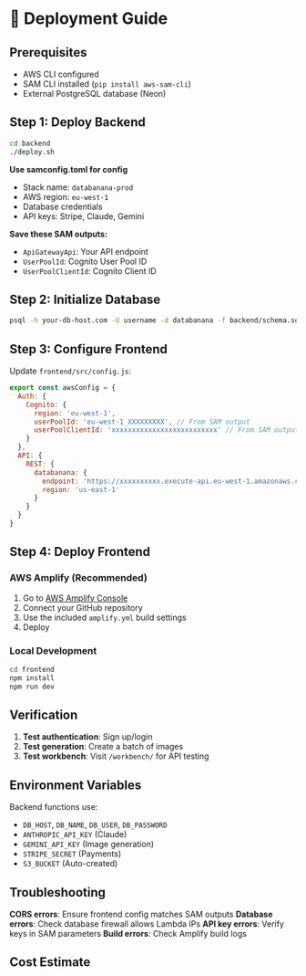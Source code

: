 # 🚀 Deployment Guide

## Prerequisites

- AWS CLI configured
- SAM CLI installed (`pip install aws-sam-cli`)
- External PostgreSQL database (Neon)

## Step 1: Deploy Backend

```bash
cd backend
./deploy.sh
```

**Use samconfig.toml for config**
- Stack name: `databanana-prod`
- AWS region: `eu-west-1`
- Database credentials
- API keys: Stripe, Claude, Gemini

**Save these SAM outputs:**
- `ApiGatewayApi`: Your API endpoint
- `UserPoolId`: Cognito User Pool ID
- `UserPoolClientId`: Cognito Client ID

## Step 2: Initialize Database

```bash
psql -h your-db-host.com -U username -d databanana -f backend/schema.sql
```

## Step 3: Configure Frontend

Update `frontend/src/config.js`:
```javascript
export const awsConfig = {
  Auth: {
    Cognito: {
      region: 'eu-west-1',
      userPoolId: 'eu-west-1_XXXXXXXXX', // From SAM output
      userPoolClientId: 'xxxxxxxxxxxxxxxxxxxxxxxxxx' // From SAM output
    }
  },
  API: {
    REST: {
      databanana: {
        endpoint: 'https://xxxxxxxxxx.execute-api.eu-west-1.amazonaws.com/Prod', // From SAM output
        region: 'us-east-1'
      }
    }
  }
}
```

## Step 4: Deploy Frontend

### AWS Amplify (Recommended)
1. Go to [AWS Amplify Console](https://console.aws.amazon.com/amplify/)
2. Connect your GitHub repository
3. Use the included `amplify.yml` build settings
4. Deploy

### Local Development
```bash
cd frontend
npm install
npm run dev
```

## Verification

1. **Test authentication**: Sign up/login
2. **Test generation**: Create a batch of images
3. **Test workbench**: Visit `/workbench/` for API testing

## Environment Variables

Backend functions use:
- `DB_HOST`, `DB_NAME`, `DB_USER`, `DB_PASSWORD`
- `ANTHROPIC_API_KEY` (Claude)
- `GEMINI_API_KEY` (Image generation)
- `STRIPE_SECRET` (Payments)
- `S3_BUCKET` (Auto-created)

## Troubleshooting

**CORS errors**: Ensure frontend config matches SAM outputs
**Database errors**: Check database firewall allows Lambda IPs
**API key errors**: Verify keys in SAM parameters
**Build errors**: Check Amplify build logs

## Cost Estimate

